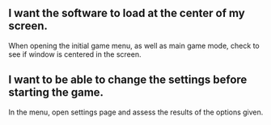 ## I want the software to load at the center of my screen.
When opening the initial game menu, as well as main game mode, check to see if window is centered in the screen.

## I want to be able to change the settings before starting the game.
In the menu, open settings page and assess the results of the options given.
